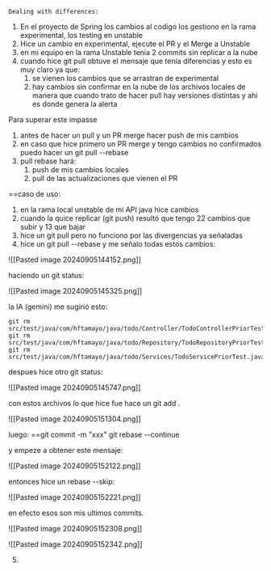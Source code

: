 	Dealing with differences:

1. En el proyecto de Spring los cambios al codigo los gestiono en la rama experimental, los testing en unstable
2. Hice un cambio en experimental, ejecute el PR y el Merge a Unstable
3. en mi equipo en la rama Unstable tenia 2 commits sin replicar a la nube
4. cuando hice git pull obtuve el mensaje que tenía diferencias y esto es muy claro ya que:
	1. se vienen los cambios que se arrastran de experimental
	2. hay cambios sin confirmar en la nube de los archivos locales de manera que cuando trato de hacer pull hay versiones distintas y ahi es donde genera la alerta

Para superar este impasse
1. antes de hacer un pull y un PR merge hacer push de mis cambios 
2. en caso que hice primero un PR merge y tengo cambios no confirmados puedo hacer un git pull --rebase
3. pull rebase hará:
	1. push de mis cambios locales
	2. pull de las actualizaciones que vienen el PR

==caso de uso: 
1. en la rama local unstable de mi API java hice cambios
2. cuando la quice replicar (git push) resultó que tengo 22 cambios que subir y 13 que bajar
3. hice un git pull pero no funciono por las divergencias ya señaladas
4. hice un git pull --rebase y me señalo todas estos cambios:

![[Pasted image 20240905144152.png]]

haciendo un git status:

![[Pasted image 20240905145325.png]]

la IA (gemini) me sugirió esto:
```
git rm src/test/java/com/hftamayo/java/todo/Controller/TodoControllerPriorTest.java
git rm src/test/java/com/hftamayo/java/todo/Repository/TodoRepositoryPriorTest.java
git rm src/test/java/com/hftamayo/java/todo/Services/TodoServicePriorTest.java
```

despues hice otro git status:

![[Pasted image 20240905145747.png]]

con estos archivos lo que hice fue hace un git add .

![[Pasted image 20240905151304.png]]

luego:
==git commit -m "xxx"
git rebase --continue

y empeze a obtener este mensaje: 

![[Pasted image 20240905152122.png]]

entonces hice un rebase --skip:

![[Pasted image 20240905152221.png]]

en efecto esos son mis ultimos commits.

![[Pasted image 20240905152308.png]]

![[Pasted image 20240905152342.png]]



5. 